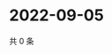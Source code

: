 # 2022-09-05

共 0 条

<!-- BEGIN WEIBO -->
<!-- 最后更新时间 Mon Sep 05 2022 21:41:32 GMT+0800 (China Standard Time) -->

<!-- END WEIBO -->
